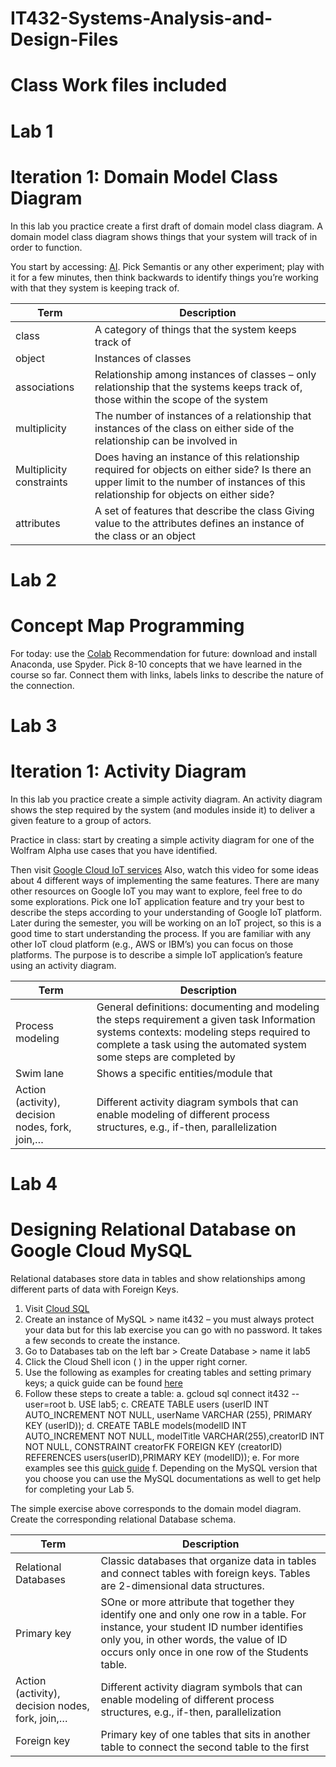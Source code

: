 # IT432-Systems-Analysis-and-Design-Files
# Class Work files included
# Lab 1
# Iteration 1: Domain Model Class Diagram
In this lab you practice create a first draft of domain model class diagram.
A domain model class diagram shows things that your system will track of in order to function.

You start by accessing: [AI](https://experiments.withgoogle.com/collection/ai).
Pick Semantis or any other experiment; play with it for a few minutes, then think backwards to identify things you’re working with that they system is keeping track of.

|Term               |  Description
|-------------------|----------------------------------
|class	            |  A category of things that the system keeps track of 
| object            |	 Instances of classes   
| associations	    |  Relationship among instances of classes – only relationship that the systems keeps track of, those within the scope of the system             
| multiplicity      |  The number of instances of a relationship that instances of the class on either side of the relationship can be involved in    
| Multiplicity constraints |  Does having an instance of this relationship required for objects on either side?  Is there an upper limit to the number of instances of this relationship for objects on either side?              
| attributes	     |  A set of features that describe the class Giving value to the attributes defines an instance of the class or an object  
                
   
   
   
# Lab 2
# Concept Map Programming 
For today: use the [Colab](https://colab.research.google.com/)
Recommendation for future: download and install Anaconda, use Spyder.
Pick 8-10 concepts that we have learned in the course so far. Connect them with links, labels links to
describe the nature of the connection.





# Lab 3 
# Iteration 1: Activity Diagram
In this lab you practice create a simple activity diagram.
An activity diagram shows the step required by the system (and modules inside it) to deliver a given feature to a group of actors.

Practice in class: start by creating a simple activity diagram for one of the Wolfram Alpha use cases that you have identified.

Then visit [Google Cloud IoT services](https://cloud.google.com/solutions/iot-overview)
Also, watch this video  for some ideas about 4 different ways of implementing the same features. There are many other resources on Google IoT you may want to explore, feel free to do some explorations.
Pick one IoT application feature and try your best to describe the steps according to your understanding of Google IoT platform. Later during the semester, you will be working on an IoT project, so this is a good time to start understanding the process. If you are familiar with any other IoT cloud platform (e.g., AWS or IBM’s) you can focus on those platforms. The purpose is to describe a simple IoT application’s feature using an activity diagram.


|Term               |  Description
|-------------------|----------------------------------
|Process modeling   |  General definitions: documenting and modeling the steps requirement a given task Information systems contexts: modeling steps required to   complete a task using the automated system some steps are completed by 
|Swim lane          |  Shows a specific entities/module that 
|Action (activity), decision nodes, fork, join,…|Different activity diagram symbols that can enable modeling of different process structures, e.g., if-then, parallelization



# Lab 4
# Designing Relational Database on Google Cloud MySQL
Relational databases store data in tables and show relationships among different parts of data with Foreign Keys.

1.	Visit [Cloud SQL](https://cloud.google.com/sql)
2.	Create an instance of MySQL > name it432 – you must always protect your data but for this lab exercise you can go with no password. It takes a few seconds to create the instance.
3.	Go to Databases tab on the left bar > Create Database > name it lab5
4.	Click the Cloud Shell icon ( ) in the upper right corner.
5.	Use the following as examples for creating tables and setting primary keys; a quick guide can be found [here](https://cloud.google.com/sql/docs/mysql/quickstart)
6.	Follow these steps to create a table:
a.	gcloud sql connect it432 --user=root
b.	USE lab5;
c.	CREATE TABLE users (userID INT AUTO_INCREMENT NOT NULL, userName VARCHAR (255), PRIMARY KEY (userID));
d.	CREATE TABLE models(modelID INT AUTO_INCREMENT NOT NULL, modelTitle VARCHAR(255),creatorID INT NOT NULL,  CONSTRAINT creatorFK  FOREIGN KEY (creatorID) REFERENCES users(userID),PRIMARY KEY (modelID));
e.	For more examples see this [quick guide](https://cloud.google.com/spanner/docs/foreign-keys/how-to)
f.	Depending on the MySQL version that you choose you can use the MySQL documentations as well to get help for completing your Lab 5. 

The simple exercise above corresponds to the domain model diagram.  Create the corresponding relational Database schema.

|Term               |  Description
|-------------------|----------------------------------
|Relational Databases  |  Classic databases that organize data in tables and connect tables with foreign keys. Tables are 2-dimensional data structures.
|Primary key         |  SOne or more attribute that together they identify one and only one row in a table. For instance, your student ID number identifies only you, in other words, the value of ID occurs only once in one row of the Students table.  
|Action (activity), decision nodes, fork, join,…|Different activity diagram symbols that can enable modeling of different process structures, e.g., if-then, parallelization
|Foreign key |Primary key of one tables that sits in another table to connect the second table to the first




